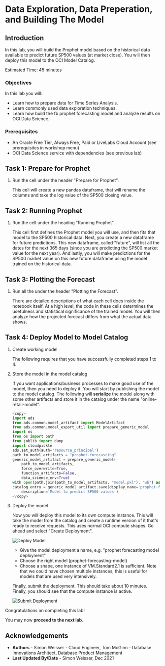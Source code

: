 # Data Exploration, Data Preperation, and Building The Model

## Introduction

In this lab, you will build the Prophet model based on the historical data available to predict future SP500 values (at market close). You will then deploy this model to the OCI Model Catalog.

Estimated Time: 45 minutes

### Objectives

In this lab you will:
* Learn how to prepare data for Time Series Analysis.
* Learn commonly used data exploration techniques.
* Learn how build the fb prophet forecasting model and analyze results on OCI Data Science.

### Prerequisites

* An Oracle Free Tier, Always Free, Paid or LiveLabs Cloud Account (see prerequisites in workshop menu)
* OCI Data Science service with dependencies (see previous lab)

## **Task 1:** Prepare for Prophet

1. Run the cell under the header "Prepare for Prophet". 

    This cell will create a new pandas dataframe, that will rename the columns and take the log value of the SP500 closing value.

## **Task 2:** Running Prophet

1. Run the cell under the heading "Running Prophet". 

    This cell first defines the Prophet model you will use, and then fits that model to the SP500 historical data. Next, you create a new dataframe for future predictions. This new dataframe, called "future", will list all the dates for the next 365 days (since you are predicting the SP500 market value for the next year). And lastly, you will make predictions for the SP500 market value on this new future dataframe using the model trained on the historical data.


## **Task 3:** Plotting the Forecast

1. Run all the under the header "Plotting the Forecast". 

    There are detailed descriptions of what each cell does inside the notebook itself. At a high level, the code in these cells determines the usefulness and statistical significance of the trained model. You will then analyze how the projected forecast differs from what the actual data shows.


## **Task 4:** Deploy Model to Model Catalog

1. Create working model

    The following requires that you have successfully completed steps 1 to 4.

2. Store the model in the model catalog

    If you want applications/business processes to make good use of the model, then you need to deploy it. You will start by publishing the model to the model catalog. The following will **serialize** the model along with some other artifacts and store it in the catalog under the name "online-retail-model".

    ```python
    <copy>
    import ads
    from ads.common.model_artifact import ModelArtifact
    from ads.common.model_export_util import prepare_generic_model
    import os
    from os import path
    from joblib import dump
    import cloudpickle
    ads.set_auth(auth='resource_principal')
    path_to_model_artifacts = "prophet-forecasting"
    generic_model_artifact = prepare_generic_model(
        path_to_model_artifacts,
        force_overwrite=True,
        function_artifacts=False,
        data_science_env=True)
    with open(path.join(path_to_model_artifacts, "model.pkl"), "wb") as outfile: cloudpickle.dump(model, outfile)
    catalog_entry = generic_model_artifact.save(display_name='prophet-forecasting-model',
        description='Model to predict SP500 values')
    </copy>
    ```

3. Deploy the model

    Now you will deploy this model to its own compute instance. This will take the model from the catalog and create a runtime version of it that's ready to receive requests. This uses normal OCI compute shapes. Go ahead and select "Create Deployment".

    ![Deploy Model](./images/go-to-model-catalog3.png)

    - Give the model deployment a name, e.g. "prophet forecasting model deployment"
    - Choose the right model (prophet-forecasting-model)
    - Choose a shape, one instance of VM.Standard2.1 is sufficient. Note that we could have chosen multiple instances, this is useful for models that are used very intensively.

    Finally, submit the deployment. This should take about 10 minutes. Finally, you should see that the compute instance is active.

    ![Submit Deployment](./images/deployed-model3.png)
    
Congratulations on completing this lab!

You may now **proceed to the next lab**.

## Acknowledgements
* **Authors** - Simon Weisser - Cloud Engineer, Tom McGinn - Database Innovations Architect, Database Product Management
* **Last Updated By/Date** - Simon Weisser, Dec 2021

